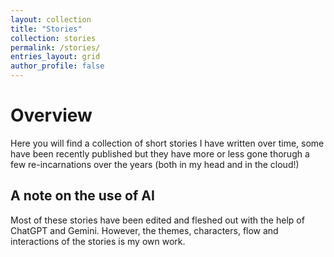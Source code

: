```yaml
---
layout: collection
title: "Stories"
collection: stories
permalink: /stories/
entries_layout: grid
author_profile: false
---
```


# Overview
Here you will find a collection of short stories I have written over time, some have been recently published but they have more or less gone thorugh a few re-incarnations over the years (both in my head and in the cloud!)

## A note on the use of AI
Most of these stories have been edited and fleshed out with the help of ChatGPT and Gemini. However, the themes, characters, flow and interactions of the stories is my own work.
